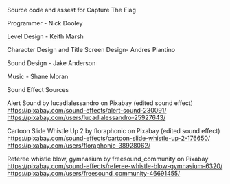 Source code and assest for Capture The Flag


Programmer - Nick Dooley

Level Design - Keith Marsh

Character Design and Title Screen Design- Andres Piantino

Sound Design - Jake Anderson

Music - Shane Moran


Sound Effect Sources

Alert Sound by lucadialessandro on Pixabay (edited sound effect)
https://pixabay.com/sound-effects/alert-sound-230091/
https://pixabay.com/users/lucadialessandro-25927643/

Cartoon Slide Whistle Up 2 by floraphonic on Pixabay (edited sound effect)
https://pixabay.com/sound-effects/cartoon-slide-whistle-up-2-176650/
https://pixabay.com/users/floraphonic-38928062/

Referee whistle blow, gymnasium by freesound_community on Pixabay
https://pixabay.com/sound-effects/referee-whistle-blow-gymnasium-6320/
https://pixabay.com/users/freesound_community-46691455/
